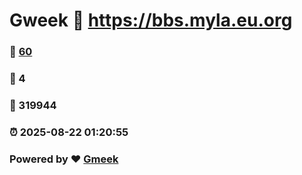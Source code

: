 # Gweek :link: https://bbs.myla.eu.org 
### :page_facing_up: [60](https://bbs.myla.eu.org/tag.html) 
### :speech_balloon: 4 
### :hibiscus: 319944 
### :alarm_clock: 2025-08-22 01:20:55 
### Powered by :heart: [Gmeek](https://github.com/Meekdai/Gmeek)
